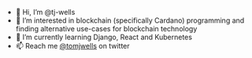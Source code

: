 - 👋  Hi, I’m @tj-wells
- 👀  I’m interested in blockchain (specifically Cardano) programming and finding alternative use-cases for blockchain technology
- 🌱  I’m currently learning Django, React and Kubernetes
- 📫  Reach me [@tomjwells](https://twitter.com/tomjwells) on twitter

<!---
tj-wells/tj-wells is a ✨ special ✨ repository because its `README.md` (this file) appears on your GitHub profile.
You can click the Preview link to take a look at your changes.
--->

